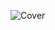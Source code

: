 ![Cover]([https://www.revolvermag.com/sites/default/files/media/images/article/pantera_jgp_0119_etv1_1.jpg](https://media.revolvermag.com/smaecrmuhw/styles/article-banner/2021/09/28/panteramonstersofrock1991.jpg.webp?t=2774d9ea))

<!--
**dimacodota/dimacodota** is a ✨ _special_ ✨ repository because its `README.md` (this file) appears on your GitHub profile.

Here are some ideas to get you started:

- 🔭 I’m currently working on ...
- 🌱 I’m currently learning ...
- 👯 I’m looking to collaborate on ...
- 🤔 I’m looking for help with ...
- 💬 Ask me about ...
- 📫 How to reach me: ...
- 😄 Pronouns: ...
- ⚡ Fun fact: ...
-->
